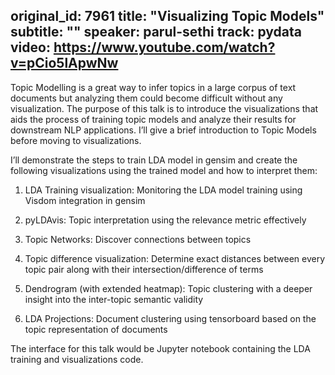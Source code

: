 original_id: 7961
title: "Visualizing Topic Models"
subtitle: ""
speaker: parul-sethi
track: pydata
video: https://www.youtube.com/watch?v=pCio5lApwNw
---
Topic Modelling is a great way to infer topics in a large corpus of text documents but analyzing them could become difficult without any visualization. The purpose of this talk is to introduce the visualizations that aids the process of training topic models and analyze their results  for downstream NLP applications. I’ll give a brief introduction to Topic Models before moving to visualizations.

I’ll demonstrate the steps to train LDA model in gensim and create the following visualizations using the trained model and how to interpret them:

1. LDA Training visualization: Monitoring the LDA model training using Visdom integration in gensim

2. pyLDAvis: Topic interpretation using the relevance metric effectively

3. Topic Networks: Discover connections between topics 

3. Topic difference visualization: Determine exact distances between every topic pair along with their intersection/difference of terms

4. Dendrogram (with extended heatmap): Topic clustering with a deeper insight into the inter-topic semantic validity

5. LDA Projections: Document clustering using tensorboard based on the topic representation of documents

The interface for this talk would be Jupyter notebook containing the LDA training and visualizations code.